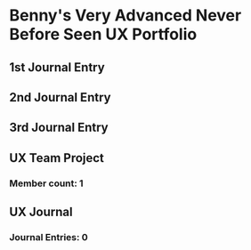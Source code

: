 # Benny's Very Advanced Never Before Seen UX Portfolio

## 1st Journal Entry 


## 2nd Journal Entry


## 3rd Journal Entry





## UX Team Project
### Member count: 1


## UX Journal
### Journal Entries: 0

